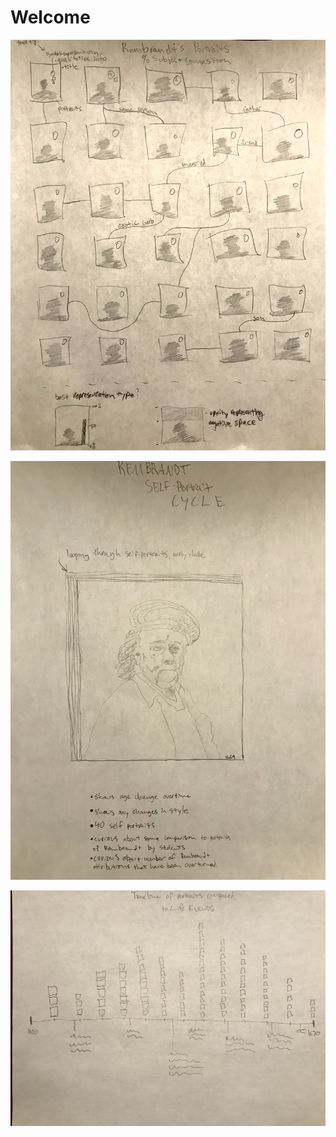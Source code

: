 # Welcome

![alt text](https://github.com/joutwater/Major-Studio-1/blob/master/week07/IMG_2942.jpg)

![alt text](https://github.com/joutwater/Major-Studio-1/blob/master/week07/IMG_2943.jpg)

![alt text](https://github.com/joutwater/Major-Studio-1/blob/master/week07/IMG_2944.jpg)
